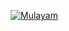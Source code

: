 [![Mulayam]( https://www.google.com/imgres?imgurl=https%3A%2F%2Flookaside.fbsbx.com%2Flookaside%2Fcrawler%2Fmedia%2F%3Fmedia_id%3D294888817378067&imgrefurl=https%3A%2F%2Fwww.facebook.com%2F404illustrations%2F&tbnid=y9_fRY4rX2HE0M&vet=12ahUKEwjdt-m4u776AhXkyqACHbGbCI4QMyghegUIARCJAg..i&docid=ZIhyAA5IRiRf5M&w=340&h=340&q=death%20note%20profile%20pic&ved=2ahUKEwjdt-m4u776AhXkyqACHbGbCI4QMyghegUIARCJAg?size=70)](< Mulayam.md file Address >)
